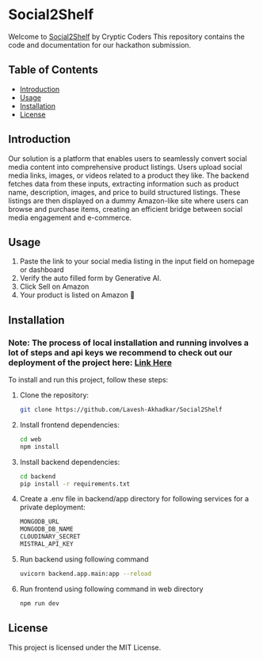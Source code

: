 # Social2Shelf

Welcome to [Social2Shelf](https://social2-shelf.vercel.app) by Cryptic Coders This repository contains the code and documentation for our hackathon submission.

## Table of Contents

- [Introduction](#introduction)
- [Usage](#usage)
- [Installation](#installation)
- [License](#license)

## Introduction

Our solution is a platform that enables users to seamlessly convert social media content into comprehensive product listings. Users upload social media links, images, or videos related to a product they like. The backend fetches data from these inputs, extracting information such as product name, description, images, and price to build structured listings. These listings are then displayed on a dummy Amazon-like site where users can browse and purchase items, creating an efficient bridge between social media engagement and e-commerce.

## Usage

1. Paste the link to your social media listing in the input field on homepage or dashboard
2. Verify the auto filled form by Generative AI.
3. Click Sell on Amazon
4. Your product is listed on Amazon 🎉


## Installation

### Note: The process of local installation and running involves a lot of steps and api keys we recommend to check out our deployment of the project here: [Link Here](https://social2-shelf.vercel.app)

To install and run this project, follow these steps:

1. Clone the repository:
    ```bash
    git clone https://github.com/Lavesh-Akhadkar/Social2Shelf
    ```
2. Install frontend dependencies:
    ```bash
    cd web
    npm install
    ```
3. Install backend dependencies:
    ```bash
    cd backend
    pip install -r requirements.txt
    ```
4. Create a .env file in backend/app directory for following services for a private deployment:
    ```bash
    MONGODB_URL
    MONGODB_DB_NAME
    CLOUDINARY_SECRET
    MISTRAL_API_KEY
    ```
5. Run backend using following command 
    ```bash
    uvicorn backend.app.main:app --reload
    ```
6. Run frontend using following command in web directory
    ```bash
    npm run dev
    ```

## License

This project is licensed under the MIT License.
